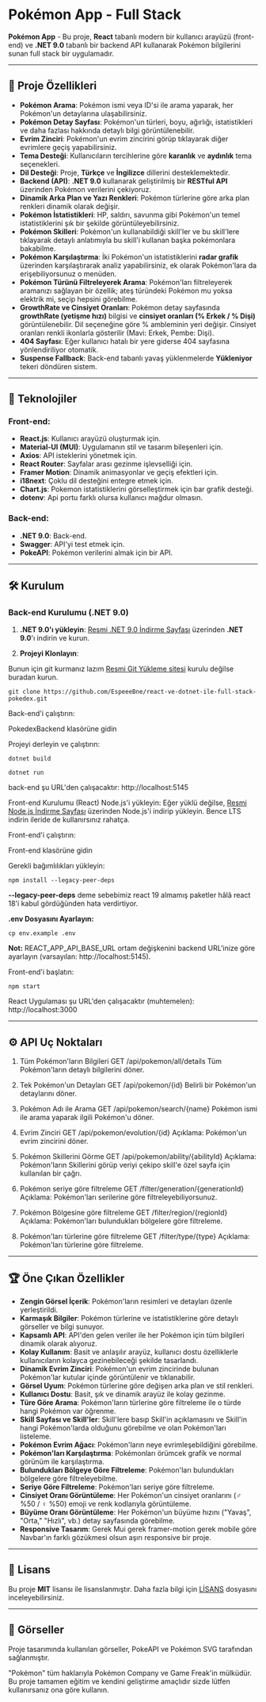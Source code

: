 # Pokémon App - Full Stack

**Pokémon App** - Bu proje, **React** tabanlı modern bir kullanıcı arayüzü (front-end) ve **.NET 9.0** tabanlı bir backend API kullanarak Pokémon bilgilerini sunan full stack bir uygulamadır.

---

## 🚀 Proje Özellikleri

- **Pokémon Arama**: Pokémon ismi veya ID'si ile arama yaparak, her Pokémon'un detaylarına ulaşabilirsiniz.
- **Pokémon Detay Sayfası**: Pokémon'un türleri, boyu, ağırlığı, istatistikleri ve daha fazlası hakkında detaylı bilgi görüntülenebilir.
- **Evrim Zinciri**: Pokémon'un evrim zincirini görüp tıklayarak diğer evrimlere geçiş yapabilirsiniz.
- **Tema Desteği**: Kullanıcıların tercihlerine göre **karanlık** ve **aydınlık** tema seçenekleri.
- **Dil Desteği**: Proje, **Türkçe** ve **İngilizce** dillerini desteklemektedir.
- **Backend (API)**: **.NET 9.0** kullanarak geliştirilmiş bir **RESTful API** üzerinden Pokémon verilerini çekiyoruz.
- **Dinamik Arka Plan ve Yazı Renkleri**: Pokémon türlerine göre arka plan renkleri dinamik olarak değişir.
- **Pokémon İstatistikleri**: HP, saldırı, savunma gibi Pokémon'un temel istatistiklerini şık bir şekilde görüntüleyebilirsiniz.
- **Pokémon Skilleri**: Pokémon'un kullanabildiği skill'ler ve bu skill'lere tıklayarak detaylı anlatımıyla bu skill'i kullanan başka pokémonlara bakabilme.
- **Pokémon Karşılaştırma**: İki Pokémon'un istatistiklerini **radar grafik** üzerinden karşılaştırarak analiz yapabilirsiniz, ek olarak Pokémon'lara da erişebiliyorsunuz o menüden.
- **Pokémon Türünü Filtreleyerek Arama**: Pokémon'ları filtreleyerek aramanızı sağlayan bir özellik; ateş türündeki Pokémon mu yoksa elektrik mi, seçip hepsini görebilme.
- **GrowthRate ve Cinsiyet Oranları**: Pokémon detay sayfasında **growthRate (yetişme hızı)** bilgisi ve **cinsiyet oranları (% Erkek / % Dişi)** görüntülenebilir. Dil seçeneğine göre % ambleminin yeri değişir. Cinsiyet oranları renkli ikonlarla gösterilir (Mavi: Erkek, Pembe: Dişi).
- **404 Sayfası**: Eğer kullanıcı hatalı bir yere giderse 404 sayfasına yönlendiriliyor otomatik.
- **Suspense Fallback**: Back-end tabanlı yavaş yüklenmelerde **Yükleniyor** tekeri döndüren sistem.

---

## 🔧 Teknolojiler

### Front-end:
- **React.js**: Kullanıcı arayüzü oluşturmak için.
- **Material-UI (MUI)**: Uygulamanın stil ve tasarım bileşenleri için.
- **Axios**: API isteklerini yönetmek için.
- **React Router**: Sayfalar arası gezinme işlevselliği için.
- **Framer Motion**: Dinamik animasyonlar ve geçiş efektleri için.
- **i18next**: Çoklu dil desteğini entegre etmek için.
- **Chart.js**: Pokemon istatistiklerini görselleştirmek için bar grafik desteği.
- **dotenv**: Api portu farklı olursa kullanıcı mağdur olmasın.

### Back-end:
- **.NET 9.0**: Back-end.
- **Swagger**: API'yi test etmek için.
- **PokeAPI**: Pokémon verilerini almak için bir API.

---

## 🛠️ Kurulum

### **Back-end Kurulumu (.NET 9.0)**

1. **.NET 9.0'ı yükleyin**: [Resmi .NET 9.0 İndirme Sayfası](https://dotnet.microsoft.com/download/dotnet/9.0) üzerinden **.NET 9.0**'ı indirin ve kurun.


2. **Projeyi Klonlayın**:

Bunun için git kurmanız lazım [Resmi Git Yükleme sitesi](https://git-scm.com/downloads) kurulu değilse buradan kurun.


   ```
   git clone https://github.com/EspeeeBne/react-ve-dotnet-ile-full-stack-pokedex.git
   ```

Back-end'i çalıştırın:

PokedexBackend klasörüne gidin

Projeyi derleyin ve çalıştırın:

   ```
dotnet build
   ```

   ```
dotnet run
   ```

back-end şu URL'den çalışacaktır: http://localhost:5145

Front-end Kurulumu (React)
Node.js'i yükleyin: Eğer yüklü değilse, [Resmi Node.js İndirme Sayfası](https://nodejs.org/en/download/current) üzerinden Node.js'i indirip yükleyin. Bence LTS indirin ileride de kullanırsınız rahatça.

Front-end'i çalıştırın:

Front-end klasörüne gidin

Gerekli bağımlılıkları yükleyin:


   ```
 npm install --legacy-peer-deps
   ```

**--legacy-peer-deps** deme sebebimiz react 19 almamış paketler hâlâ react 18'i kabul gördüğünden hata verdirtiyor.

**.env Dosyasını Ayarlayın:**

   ```
cp env.example .env
   ```

**Not:** REACT_APP_API_BASE_URL ortam değişkenini backend URL'inize göre ayarlayın (varsayılan: http://localhost:5145).

Front-end'i başlatın:

   ```
npm start
   ```

React Uygulaması şu URL'den çalışacaktır (muhtemelen): http://localhost:3000


---

## ⚙️ API Uç Noktaları


1. Tüm Pokémon'ların Bilgileri
GET /api/pokemon/all/details
Tüm Pokémon'ların detaylı bilgilerini döner.

1. Tek Pokémon'un Detayları
GET /api/pokemon/{id}
Belirli bir Pokémon'un detaylarını döner.

1. Pokémon Adı ile Arama
GET /api/pokemon/search/{name}
Pokémon ismi ile arama yaparak ilgili Pokémon'u döner.

1. Evrim Zinciri
GET /api/pokemon/evolution/{id}
Açıklama: Pokémon'un evrim zincirini döner.

1. Pokémon Skillerini Görme
GET /api/pokemon/ability/{abilityId}
Açıklama: Pokémon'ların Skillerini görüp veriyi çekipo skill'e özel sayfa için kullanılan bir çağrı.

1. Pokémon seriye göre filtreleme
GET /filter/generation/{generationId}
Açıklama: Pokémon'ları serilerine göre filtreleyebiliyorsunuz.

1. Pokémon Bölgesine göre filtreleme
GET /filter/region/{regionId}
Açıklama: Pokémon'ları bulundukları bölgelere göre filtreleme.

1. Pokémon'ları türlerine göre filtreleme
GET /filter/type/{type}
Açıklama: Pokémon'ları türlerine göre filtreleme.

---

## 🏆 Öne Çıkan Özellikler

- **Zengin Görsel İçerik**: Pokémon'ların resimleri ve detayları özenle yerleştirildi.
- **Karmaşık Bilgiler**: Pokémon türlerine ve istatistiklerine göre detaylı görseller ve bilgi sunuyor.
- **Kapsamlı API**: API'den gelen veriler ile her Pokémon için tüm bilgileri dinamik olarak alıyoruz.
- **Kolay Kullanım**: Basit ve anlaşılır arayüz, kullanıcı dostu özelliklerle kullanıcıların kolayca gezinebileceği şekilde tasarlandı.
- **Dinamik Evrim Zinciri**: Pokémon'un evrim zincirinde bulunan Pokémon'lar kutular içinde görüntülenir ve tıklanabilir.
- **Görsel Uyum**: Pokémon türlerine göre değişen arka plan ve stil renkleri.
- **Kullanıcı Dostu**: Basit, şık ve dinamik arayüz ile kolay gezinme.
- **Türe Göre Arama**: Pokémon'ların türlerine göre filtreleme ile o türde hangi Pokémon var öğrenme.
- **Skill Sayfası ve Skill'ler**: Skill'lere basıp Skill'in açıklamasını ve Skill'in hangi Pokémon'larda olduğunu görebilme ve olan Pokémon'ları listeleme.
- **Pokémon Evrim Ağacı**: Pokémon'ların neye evrimleşebildiğini görebilme.
- **Pokémon'ları Karşılaştırma**: Pokémonları örümcek grafik ve normal görünüm ile karşılaştırma.
- **Bulundukları Bölgeye Göre Filtreleme**: Pokémon'ları bulundukları bölgelere göre filtreleyebilme.
- **Seriye Göre Filtreleme**: Pokémon'ları seriye göre filtreleme.
- **Cinsiyet Oranı Görüntüleme**: Her Pokémon'un cinsiyet oranlarını (♂ %50 / ♀ %50) emoji ve renk kodlarıyla görüntüleme.
- **Büyüme Oranı Görüntüleme**: Her Pokémon'un büyüme hızını ("Yavaş", "Orta," "Hızlı", vb.) detay sayfasında görebilme.
- **Responsive Tasarım**: Gerek Mui gerek framer-motion gerek mobile göre Navbar'ın farklı gözükmesi olsun aşırı responsive bir proje.



---

## 📄 Lisans
Bu proje **MIT** lisansı ile lisanslanmıştır. Daha fazla bilgi için [LİSANS](./LICENSE) dosyasını inceleyebilirsiniz.

---

## 🎨 Görseller
Proje tasarımında kullanılan görseller, PokeAPI ve Pokémon SVG tarafından sağlanmıştır.

"Pokémon" tüm haklarıyla Pokémon Company ve Game Freak'in mülküdür. Bu proje tamamen eğitim ve kendini geliştirme amaçlıdır sizde lütfen kullanırsanız ona göre kullanın.





